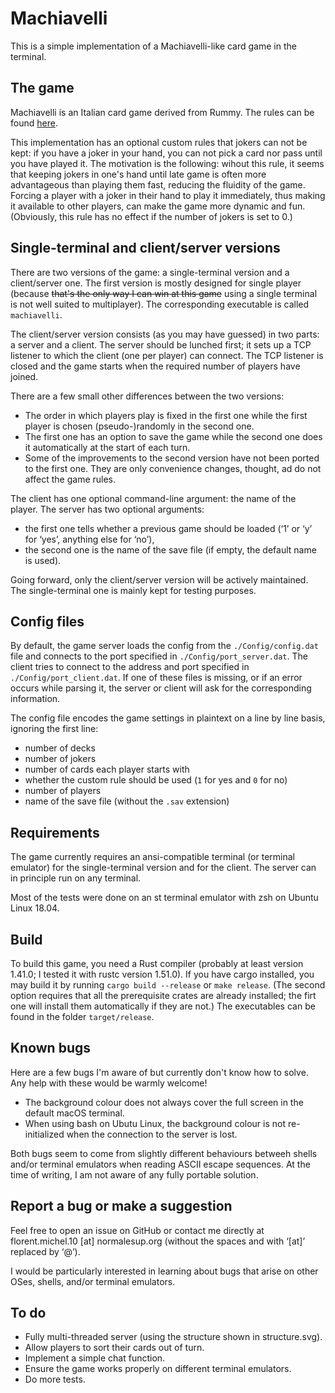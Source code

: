 # Machiavelli

This is a simple implementation of a Machiavelli-like card game in the terminal. 

## The game

Machiavelli is an Italian card game derived from Rummy. The rules can be found [here](https://gamerules.com/rules/machiavelli-card-game/).

This implementation has an optional custom rules that jokers can not be kept: if you have a joker in your hand, you can not pick a card nor pass until you have played it. The motivation is the following: wihout this rule, it seems that keeping jokers in one's hand until late game is often more advantageous than playing them fast, reducing the fluidity of the game. Forcing a player with a joker in their hand to play it immediately, thus making it available to other players, can make the game more dynamic and fun. (Obviously, this rule has no effect if the number of jokers is set to 0.)

## Single-terminal and client/server versions

There are two versions of the game: a single-terminal version and a client/server one. The first version is mostly designed for single player (because ~~that's the only way I can win at this game~~ using a single terminal is not well suited to multiplayer). The corresponding executable is called `machiavelli`. 

The client/server version consists (as you may have guessed) in two parts: a server and a client. The server should be lunched first; it sets up a TCP listener to which the client (one per player) can connect. The TCP listener is closed and the game starts when the required number of players have joined. 

There are a few small other differences between the two versions: 

* The order in which players play is fixed in the first one while the first player is chosen (pseudo-)randomly in the second one.
* The first one has an option to save the game while the second one does it automatically at the start of each turn.
* Some of the improvements to the second version have not been ported to the first one. They are only convenience changes, thought, ad do not affect the game rules. 

The client has one optional command-line argument: the name of the player.
The server has two optional arguments: 

* the first one tells whether a previous game should be loaded (‘1’ or ‘y’ for ‘yes’, anything else for ‘no’),
* the second one is the name of the save file (if empty, the default name is used).

Going forward, only the client/server version will be actively maintained. The single-terminal one is mainly kept for testing purposes.

## Config files

By default, the game server loads the config from the `./Config/config.dat` file and connects to the port specified in `./Config/port_server.dat`. The client tries to connect to the address and port specified in `./Config/port_client.dat`. If one of these files is missing, or if an error occurs while parsing it, the server or client will ask for the corresponding information. 

The config file encodes the game settings in plaintext on a line by line basis, ignoring the first line:

* number of decks 
* number of jokers
* number of cards each player starts with
* whether the custom rule should be used (`1` for yes and `0` for no)
* number of players
* name of the save file (without the `.sav` extension)

## Requirements

The game currently requires an ansi-compatible terminal (or terminal emulator) for the single-terminal version and for the client. The server can in principle run on any terminal. 

Most of the tests were done on an st terminal emulator with zsh on Ubuntu Linux 18.04. 

## Build

To build this game, you need a Rust compiler (probably at least version 1.41.0; I tested it with rustc version 1.51.0). If you have cargo installed, you may build it by running `cargo build --release` or `make release`. (The second option requires that all the prerequisite crates are already installed; the firt one will install them automatically if they are not.) The executables can be found in the folder `target/release`. 

## Known bugs

Here are a few bugs I'm aware of but currently don't know how to solve. Any help with these would be warmly welcome! 

* The background colour does not always cover the full screen in the default macOS terminal.
* When using bash on Ubutu Linux, the background colour is not re-initialized when the connection to the server is lost.

Both bugs seem to come from slightly different behaviours betweeh shells and/or terminal emulators when reading ASCII escape sequences. At the time of writing, I am not aware of any fully portable solution. 

## Report a bug or make a suggestion

Feel free to open an issue on GitHub or contact me directly at florent.michel.10 [at] normalesup.org (without the spaces and with ‘[at]’ replaced by ‘@’). 

I would be particularly interested in learning about bugs that arise on other OSes, shells, and/or terminal emulators.

## To do

* Fully multi-threaded server (using the structure shown in structure.svg).
* Allow players to sort their cards out of turn.
* Implement a simple chat function.
* Ensure the game works properly on different terminal emulators.
* Do more tests.
